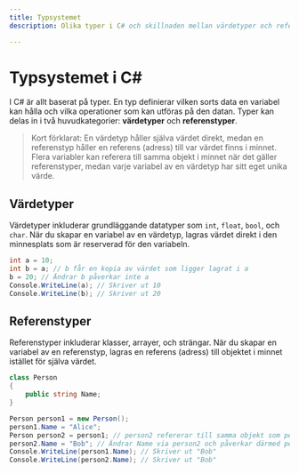 ```yaml
---
title: Typsystemet
description: Olika typer i C# och skillnaden mellan värdetyper och referenstyper.

---
```


# Typsystemet i C#

I C# är allt baserat på typer. En typ definierar vilken sorts data en variabel kan hålla och vilka operationer som kan utföras på den datan. Typer kan delas in i två huvudkategorier: **värdetyper** och **referenstyper**.

> Kort förklarat: En värdetyp håller själva värdet direkt, medan en referenstyp håller en referens (adress) till var värdet finns i minnet. Flera variabler kan referera till samma objekt i minnet när det gäller referenstyper, medan varje variabel av en värdetyp har sitt eget unika värde.

## Värdetyper

Värdetyper inkluderar grundläggande datatyper som `int`, `float`, `bool`, och `char`. När du skapar en variabel av en värdetyp, lagras värdet direkt i den minnesplats som är reserverad för den variabeln.

```csharp
int a = 10;
int b = a; // b får en kopia av värdet som ligger lagrat i a
b = 20; // Ändrar b påverkar inte a
Console.WriteLine(a); // Skriver ut 10
Console.WriteLine(b); // Skriver ut 20
```

## Referenstyper

Referenstyper inkluderar klasser, arrayer, och strängar. När du skapar en variabel av en referenstyp, lagras en referens (adress) till objektet i minnet istället för själva värdet.

```csharp
class Person
{
    public string Name;
}

Person person1 = new Person();
person1.Name = "Alice";
Person person2 = person1; // person2 refererar till samma objekt som person1
person2.Name = "Bob"; // Ändrar Name via person2 och påverkar därmed person1
Console.WriteLine(person1.Name); // Skriver ut "Bob"
Console.WriteLine(person2.Name); // Skriver ut "Bob"
``` 

